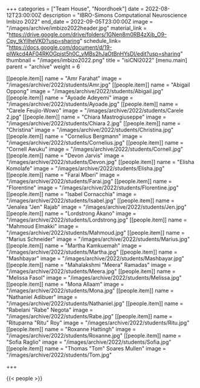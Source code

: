 +++
categories = ["Team House", "Noordhoek"]
date = 2022-08-12T23:00:00Z
description = "IBRO-Simons Computational Neuroscience Imbizo 2022"
end_date = 2022-09-05T23:00:00Z
image = "/images/archive/imbizo2022header.jpg"
material_link = "https://drive.google.com/drive/folders/1GNen8m0RB4zXib_O9-Cpy_tkYilheVKD?usp=sharing"
schedule_link= "https://docs.google.com/document/d/19-pIWkcd4AF04RKOGpist5h0C_vMBs2hJaOtBnHYsDI/edit?usp=sharing"
thumbnail = "/images/imbizo2022.png"
title = "isiCNI2022"
[menu.main]
parent = "archive"
weight = 6

[[people.item]]
name = "Amr Farahat"
image = "/images/archive/2022/students/Amr.jpg"
[[people.item]]
name = "Abigail Oppong"
image = "/images/archive/2022/students/Abigail.jpg"
[[people.item]]
name = "Ayoade Adeyemi"
image = "/images/archive/2022/students/Ayoade.jpg"
[[people.item]]
name = "Carele Feujio-Wowo"
image = "/images/archive/2022/students/Carele 2.jpg"
[[people.item]]
name = "Chiara Mastrogiuseppe"
image = "/images/archive/2022/students/Chiara 2.jpg"
[[people.item]]
name = "Christina"
image = "/images/archive/2022/students/Christina.jpg"
[[people.item]]
name = "Cornelius Bergmann"
image = "/images/archive/2022/students/Cornelius.jpg"
[[people.item]]
name = "Cornell Awuku"
image = "/images/archive/2022/students/Cornell.jpg"
[[people.item]]
name = "Devon Jarvis"
image = "/images/archive/2022/students/Devon.jpg"
[[people.item]]
name = "Elisha Komolafe"
image = "/images/archive/2022/students/Elisha.jpg"
[[people.item]]
name = "Farai Mberi"
image = "/images/archive/2022/students/Farai.jpg"
[[people.item]]
name = "Florentine"
image = "/images/archive/2022/students/Florentine.jpg"
[[people.item]]
name = "Isabel Cornacchia"
image = "/images/archive/2022/students/Isabel.jpg"
[[people.item]]
name = "Jenalea \"Jen\" Rajab"
image = "/images/archive/2022/students/Jen.jpg"
[[people.item]]
name = "Lordstrong Akano"
image = "/images/archive/2022/students/Lordstrong.jpg"
[[people.item]]
name = "Mahmoud Elmakki"
image = "/images/archive/2022/students/Mahmoud.jpg"
[[people.item]]
name = "Marius Schneider"
image = "/images/archive/2022/students/Marius.jpg"
[[people.item]]
name = "Martha Kamkuemah"
image = "/images/archive/2022/students/Martha.jpg"
[[people.item]]
name = "Mashbayar"
image = "/images/archive/2022/students/Mashbayar.jpg"
[[people.item]]
name = "Mahalakshmi \"Meera\" Ramadas"
image = "/images/archive/2022/students/Meera.jpg"
[[people.item]]
name = "Melissa Fasol"
image = "/images/archive/2022/students/Melissa.jpg"
[[people.item]]
name = "Mona Allaam"
image = "/images/archive/2022/students/Mona.jpg"
[[people.item]]
name = "Nathaniel Adibuer"
image = "/images/archive/2022/students/Nathaniel.jpg"
[[people.item]]
name = "Rabelani \"Rabe\" Negota"
image = "/images/archive/2022/students/Rabe.jpg"
[[people.item]]
name = "Rituparna \"Ritu\" Roy"
image = "/images/archive/2022/students/Ritu.jpg"
[[people.item]]
name = "Roxanne Hattingh"
image = "/images/archive/2022/students/Roxanne.jpg"
[[people.item]]
name = "Sofia Raglio"
image = "/images/archive/2022/students/Sofia.jpg"
[[people.item]]
name = "Thomas \"Tom\" Soares Mullen"
image = "/images/archive/2022/students/Tom.jpg"

+++

<!--more-->
{{< people >}}